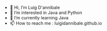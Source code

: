 - 👋 Hi, I’m Luig D'annibale
- 👀 I’m interested in Java and Python
- 🌱 I’m currently learning Java
- 📫 How to reach me : luigidannibale.github.io

